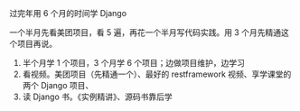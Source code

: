
过完年用 6 个月的时间学 Django  

一个半月先看美团项目，看 5 遍，再花一个半月写代码实践。用 3 个月先精通这个项目再说。    

1. 半个月学 1 个项目，3 个月学 6 个项目；边做项目维护，边学习  
2. 看视频。美团项目（先精通一个）、最好的 restframework 视频、享学课堂的两个 Django 项目、
3. 读 Django 书。《实例精讲》、源码书靠后学



